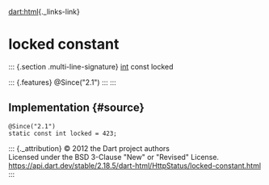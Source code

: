 [dart:html](../../dart-html/dart-html-library){._links-link}

locked constant
===============

::: {.section .multi-line-signature}
[int](../../dart-core/int-class) const locked

::: {.features}
\@Since(\"2.1\")
:::
:::

Implementation {#source}
--------------

``` {.language-dart data-language="dart"}
@Since("2.1")
static const int locked = 423;
```

::: {._attribution}
© 2012 the Dart project authors\
Licensed under the BSD 3-Clause \"New\" or \"Revised\" License.\
<https://api.dart.dev/stable/2.18.5/dart-html/HttpStatus/locked-constant.html>
:::

